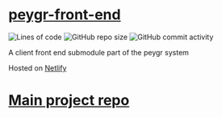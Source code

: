 # <a href="https://peygr.netlify.app/" target="_blank">peygr-front-end</a>
![Lines of code](https://img.shields.io/tokei/lines/github/momcilovicluka/peygr-front-end)
![GitHub repo size](https://img.shields.io/github/repo-size/momcilovicluka/peygr-front-end)
![GitHub commit activity](https://img.shields.io/github/commit-activity/w/momcilovicluka/peygr-front-end)

A client front end submodule part of the peygr system

Hosted on [Netlify](https://peygr.netlify.app/)

# [Main project repo](https://github.com/momcilovicluka/peygr)
